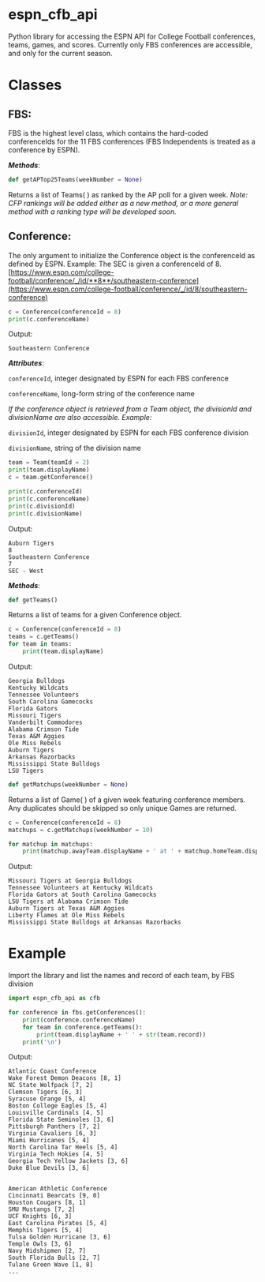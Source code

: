 # espn_cfb_api

Python library for accessing the ESPN API for College Football conferences, teams, games, and scores. Currently only FBS conferences are accessible, and only for the current season.

# Classes 
## FBS:
FBS is the highest level class, which contains the hard-coded conferenceIds for the 11 FBS conferences (FBS Independents is treated as a conference by ESPN). 

***Methods***:
```python
def getAPTop25Teams(weekNumber = None)
```
Returns a list of Teams( ) as ranked by the AP poll for a given week.
*Note: CFP rankings will be added either as a new method, or a more general method with a ranking type will be developed soon.*
## Conference:
The only argument to initialize the Conference object is the conferenceId as defined by ESPN. Example:
The SEC is given a conferenceId of 8.
[https://www.espn.com/college-football/conference/_/id/**8**/southeastern-conference](https://www.espn.com/college-football/conference/_/id/8/southeastern-conference)
```python
c = Conference(conferenceId = 8)
print(c.conferenceName)
```
Output:
```
Southeastern Conference
```
***Attributes***:

```conferenceId```, integer designated by ESPN for each FBS conference

```conferenceName```, long-form string of the conference name

*If the conference object is retrieved from a Team object, the divisionId and divisionName are also accessible. Example:*

```divisionId```, integer designated by ESPN for each FBS conference division

```divisionName```, string of the division name

```python
team = Team(teamId = 2)
print(team.displayName)
c = team.getConference()

print(c.conferenceId)
print(c.conferenceName)
print(c.divisionId)
print(c.divisionName)
```

Output:
```
Auburn Tigers
8
Southeastern Conference
7
SEC - West
```


***Methods***:

```python
def getTeams()
```
Returns a list of teams for a given Conference object.

```python
c = Conference(conferenceId = 8)
teams = c.getTeams()
for team in teams:
    print(team.displayName)
```

Output:
```
Georgia Bulldogs
Kentucky Wildcats
Tennessee Volunteers
South Carolina Gamecocks
Florida Gators
Missouri Tigers
Vanderbilt Commodores
Alabama Crimson Tide
Texas A&M Aggies
Ole Miss Rebels
Auburn Tigers
Arkansas Razorbacks
Mississippi State Bulldogs
LSU Tigers
```

```python
def getMatchups(weekNumber = None)
```

Returns a list of Game( ) of a given week featuring conference members. Any duplicates should be skipped so only unique Games are returned.

```python
c = Conference(conferenceId = 8)
matchups = c.getMatchups(weekNumber = 10)

for matchup in matchups:
    print(matchup.awayTeam.displayName + ' at ' + matchup.homeTeam.displayName)
```
Output:
```
Missouri Tigers at Georgia Bulldogs
Tennessee Volunteers at Kentucky Wildcats
Florida Gators at South Carolina Gamecocks
LSU Tigers at Alabama Crimson Tide
Auburn Tigers at Texas A&M Aggies
Liberty Flames at Ole Miss Rebels
Mississippi State Bulldogs at Arkansas Razorbacks
```

# Example
Import the library and list the names and record of each team, by FBS division
```python
import espn_cfb_api as cfb

for conference in fbs.getConferences():
    print(conference.conferenceName)
    for team in conference.getTeams():
        print(team.displayName + ' ' + str(team.record))
    print('\n')
```
Output:
```
Atlantic Coast Conference
Wake Forest Demon Deacons [8, 1]
NC State Wolfpack [7, 2]
Clemson Tigers [6, 3]
Syracuse Orange [5, 4]
Boston College Eagles [5, 4]
Louisville Cardinals [4, 5]
Florida State Seminoles [3, 6]
Pittsburgh Panthers [7, 2]
Virginia Cavaliers [6, 3]
Miami Hurricanes [5, 4]
North Carolina Tar Heels [5, 4]
Virginia Tech Hokies [4, 5]
Georgia Tech Yellow Jackets [3, 6]
Duke Blue Devils [3, 6]


American Athletic Conference
Cincinnati Bearcats [9, 0]
Houston Cougars [8, 1]
SMU Mustangs [7, 2]
UCF Knights [6, 3]
East Carolina Pirates [5, 4]
Memphis Tigers [5, 4]
Tulsa Golden Hurricane [3, 6]
Temple Owls [3, 6]
Navy Midshipmen [2, 7]
South Florida Bulls [2, 7]
Tulane Green Wave [1, 8]
...
```